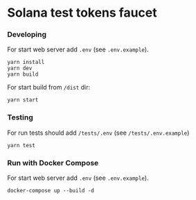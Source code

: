 # Solana test tokens faucet

### Developing

For start web server add `.env` (see `.env.example`).

```shell
yarn install
yarn dev
yarn build
```

For start build from `/dist` dir:

```shell
yarn start 
```

### Testing

For run tests should add `/tests/.env` (see `/tests/.env.example`)

```shell
yarn test
```


### Run with Docker Compose
For start web server add `.env` (see `.env.example`).

```shell
docker-compose up --build -d
```